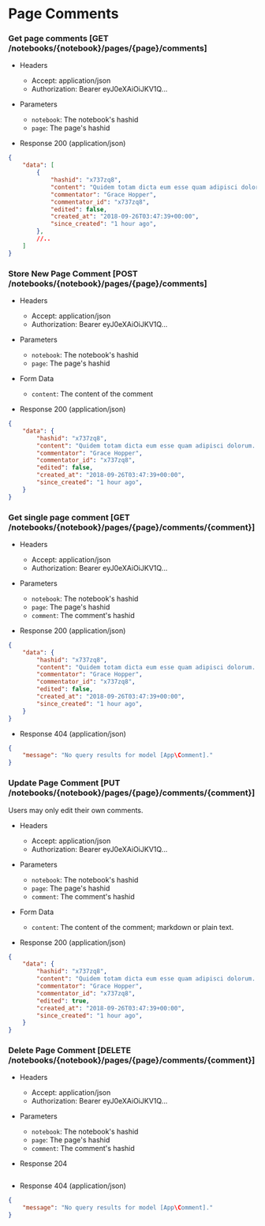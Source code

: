 # Page Comments

### Get page comments [GET /notebooks/{notebook}/pages/{page}/comments]

+ Headers

    + Accept: application/json
    + Authorization:  Bearer eyJ0eXAiOiJKV1Q...

+ Parameters

    + `notebook`: The notebook's hashid
    + `page`: The page's hashid

+ Response 200 (application/json)

```json
{
    "data": [
        {
            "hashid": "x737zq8",
            "content": "Quidem totam dicta eum esse quam adipisci dolorum. Et mollitia officia et. Sit aut error laborum fugit.",
            "commentator": "Grace Hopper",
            "commentator_id": "x737zq8",
            "edited": false,
            "created_at": "2018-09-26T03:47:39+00:00",
            "since_created": "1 hour ago",
        },
        //..
    ]
}
```

### Store New Page Comment [POST /notebooks/{notebook}/pages/{page}/comments]

+ Headers

    + Accept: application/json
    + Authorization:  Bearer eyJ0eXAiOiJKV1Q...

+ Parameters

    + `notebook`: The notebook's hashid
    + `page`: The page's hashid

+ Form Data

    + `content`: The content of the comment

+ Response 200 (application/json)

```json
{
    "data": {
        "hashid": "x737zq8",
        "content": "Quidem totam dicta eum esse quam adipisci dolorum. Et mollitia officia et. Sit aut error laborum fugit.",
        "commentator": "Grace Hopper",
        "commentator_id": "x737zq8",
        "edited": false,
        "created_at": "2018-09-26T03:47:39+00:00",
        "since_created": "1 hour ago",
    }
}
```

### Get single page comment [GET /notebooks/{notebook}/pages/{page}/comments/{comment}]

+ Headers

    + Accept: application/json
    + Authorization:  Bearer eyJ0eXAiOiJKV1Q...

+ Parameters

    + `notebook`: The notebook's hashid
    + `page`: The page's hashid
    + `comment`: The comment's hashid

+ Response 200 (application/json)

```json
{
    "data": {
        "hashid": "x737zq8",
        "content": "Quidem totam dicta eum esse quam adipisci dolorum. Et mollitia officia et. Sit aut error laborum fugit.",
        "commentator": "Grace Hopper",
        "commentator_id": "x737zq8",
        "edited": false,
        "created_at": "2018-09-26T03:47:39+00:00",
        "since_created": "1 hour ago",
    }
}
```

+ Response 404 (application/json)

```json
{
    "message": "No query results for model [App\Comment]."
}
```

### Update Page Comment [PUT /notebooks/{notebook}/pages/{page}/comments/{comment}]

Users may only edit their own comments.

+ Headers

    + Accept: application/json
    + Authorization:  Bearer eyJ0eXAiOiJKV1Q...

+ Parameters

    + `notebook`: The notebook's hashid
    + `page`: The page's hashid
    + `comment`: The comment's hashid

+ Form Data

    + `content`: The content of the comment; markdown or plain text.

+ Response 200 (application/json)

```json
{
    "data": {
        "hashid": "x737zq8",
        "content": "Quidem totam dicta eum esse quam adipisci dolorum. Et mollitia officia et. Sit aut error laborum fugit.",
        "commentator": "Grace Hopper",
        "commentator_id": "x737zq8",
        "edited": true,
        "created_at": "2018-09-26T03:47:39+00:00",
        "since_created": "1 hour ago",
    }
}
```

### Delete Page Comment [DELETE /notebooks/{notebook}/pages/{page}/comments/{comment}]

+ Headers

    + Accept: application/json
    + Authorization:  Bearer eyJ0eXAiOiJKV1Q...

+ Parameters

    + `notebook`: The notebook's hashid
    + `page`: The page's hashid
    + `comment`: The comment's hashid

+ Response 204

```json

```

+ Response 404 (application/json)

```json
{
    "message": "No query results for model [App\Comment]."
}
```

